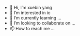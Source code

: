 - 👋 Hi, I’m xuebin yang
- 👀 I’m interested in ic
- 🌱 I’m currently learning ...
- 💞️ I’m looking to collaborate on ...
- 📫 How to reach me ...

<!---
xuebin-yang/xuebin-yang is a ✨ special ✨ repository because its `README.md` (this file) appears on your GitHub profile.
You can click the Preview link to take a look at your changes.
--->
